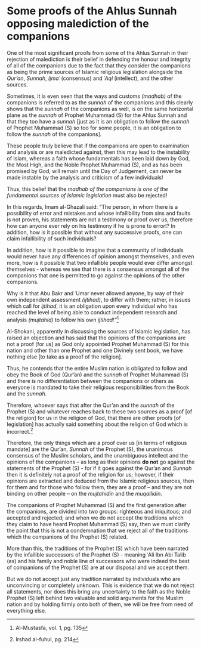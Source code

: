 Some proofs of the Ahlus Sunnah opposing malediction of the companions
======================================================================

One of the most significant proofs from some of the Ahlus Sunnah in
their rejection of malediction is their belief in defending the honour
and integrity of all of the companions due to the fact that they
consider the companions as being the prime sources of Islamic religious
legislation alongside the *Qur’an*, *Sunnah*, *Ijmaʿ* (consensus) and
*ʿAql* (intellect), and the other sources.

Sometimes, it is even seen that the ways and customs *(madhab)* of the
companions is referred to as the *sunnah* of the companions and this
clearly shows that the *sunnah* of the companions as well, is on the
same horizontal plane as the *sunnah* of Prophet Muhammad (S) for the
Ahlus Sunnah and that they too have a *sunnah* [just as it is an
obligation to follow the *sunnah* of Prophet Muhammad (S) so too for
some people, it is an obligation to follow the *sunnah* of the
companions].

These people truly believe that if the companions are open to
examination and analysis or are maledicted against, then this may lead
to the instability of Islam, whereas a faith whose fundamentals has been
laid down by God, the Most High, and the Noble Prophet Muhammad (S), and
as has been promised by God, will remain until the Day of Judgement, can
never be made instable by the analysis and criticism of a few
individuals!

Thus, this belief that the *madhab of the companions is one of the
fundamental sources of Islamic legislation* must also be rejected!

In this regards, Imam al-Ghazali said: “The person, in whom there is a
possibility of error and mistakes and whose infallibility from sins and
faults is not proven, his statements are not a testimony or proof over
us, therefore how can anyone ever rely on his testimony if he is prone
to error!? In addition, how is it possible that without any successive
proofs, one can claim infallibility of such individuals?

In addition, how is it possible to imagine that a community of
individuals would never have any differences of opinion amongst
themselves, and even more, how is it possible that two infallible people
would ever differ amongst themselves - whereas we see that there is a
consensus amongst all of the companions that one is permitted to go
against the opinions of the other companions.

Why is it that Abu Bakr and ʿUmar never allowed anyone, by way of their
own independent assessment *(ijtihad)*, to differ with them; rather, in
issues which call for *ijtihad*, it is an obligation upon every
individual who has reached the level of being able to conduct
independent research and analysis *(mujtahid)* to follow his own
*ijtihad!”*[^1]

Al-Shokani, apparently in discussing the sources of Islamic legislation,
has raised an objection and has said that the opinions of the companions
are not a proof [for us] as God only appointed Prophet Muhammad (S) for
this nation and other than one Prophet and one Divinely sent book, we
have nothing else [to take as a proof of the religion].

Thus, he contends that the entire Muslim nation is obligated to follow
and obey the Book of God (Qur’an) and the *sunnah* of Prophet Muhammad
(S) and there is no differentiation between the companions or others as
everyone is mandated to take their religious responsibilities from the
Book and the *sunnah*.

Therefore, whoever says that after the Qur’an and the *sunnah* of the
Prophet (S) and whatever reaches back to these two sources as a proof
[of the religion] for us in the religion of God, that there are other
proofs [of legislation] has actually said something about the religion
of God which is incorrect.[^2]

Therefore, the only things which are a proof over us [in terms of
religious mandate] are the Qur’an, *Sunnah* of the Prophet (S), the
unanimous consensus of the Muslim scholars, and the unambiguous
intellect and the opinions of the companions – as long as their opinions
**do not** go against the statements of the Prophet (S) - for if it goes
against the Qur’an and *Sunnah* then it is definitely not a proof of the
religion for us; however, if their opinions are extracted and deduced
from the Islamic religious sources, then for them and for those who
follow them, they are a proof – and they are not binding on other people
– on the *mujtahidin* and the *muqallidin*.

The companions of Prophet Muhammad (S) and the first generation after
the companions, are divided into two groups: righteous and iniquitous;
and accepted and rejected; and when we do not accept the traditions
which they claim to have heard Prophet Muhammad (S) say, then we must
clarify the point that this is not a condemnation that we reject all of
the traditions which the companions of the Prophet (S) related.

More than this, the traditions of the Prophet (S) which have been
narrated by the infallible successors of the Prophet (S) - meaning ʿAli
Ibn Abi Talib (as) and his family and noble line of successors who were
indeed the best of companions of the Prophet (S) are at our disposal and
we accept them.

But we do not accept just any tradition narrated by individuals who are
unconvincing or completely unknown. This is evidence that we do not
reject all statements, nor does this bring any uncertainty to the faith
as the Noble Prophet (S) left behind two valuable and solid arguments
for the Muslim nation and by holding firmly onto both of them, we will
be free from need of everything else.

[^1]: Al-Mustasfa, vol. 1, pg. 135

[^2]: Irshad al-fuhul, pg. 214


